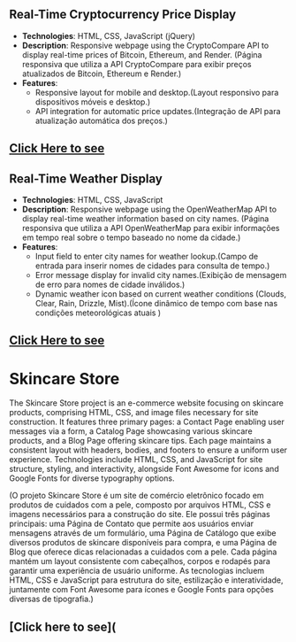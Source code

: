 ## Real-Time Cryptocurrency Price Display

- **Technologies**: HTML, CSS, JavaScript (jQuery)
- **Description**: Responsive webpage using the CryptoCompare API to display real-time prices of Bitcoin, Ethereum, and Render.
  (Página responsiva que utiliza a API CryptoCompare para exibir preços atualizados de Bitcoin, Ethereum e Render.)
- **Features**:
  - Responsive layout for mobile and desktop.(Layout responsivo para dispositivos móveis e desktop.)
  - API integration for automatic price updates.(Integração de API para atualização automática dos preços.)

## [Click Here to see](https://liviagalletti.github.io/frontend/crypto/index.html)

## Real-Time Weather Display

- **Technologies**: HTML, CSS, JavaScript
- **Description**: Responsive webpage using the OpenWeatherMap API to display real-time weather information based on city names.
  (Página responsiva que utiliza a API OpenWeatherMap para exibir informações em tempo real sobre o tempo baseado no nome da cidade.)
- **Features**:
  - Input field to enter city names for weather lookup.(Campo de entrada para inserir nomes de cidades para consulta de tempo.)
  - Error message display for invalid city names.(Exibição de mensagem de erro para nomes de cidade inválidos.)
  - Dynamic weather icon based on current weather conditions (Clouds, Clear, Rain, Drizzle, Mist).(Ícone dinâmico de tempo com base nas condições meteorológicas atuais )

## [Click Here to see](https://liviagalletti.github.io/frontend/weatherApp/index.html)

# Skincare Store 
The Skincare Store project is an e-commerce website focusing on skincare products, comprising HTML, CSS, and image files necessary for site construction. It features three primary pages: a Contact Page enabling user messages via a form, a Catalog Page showcasing various skincare products, and a Blog Page offering skincare tips. Each page maintains a consistent layout with headers, bodies, and footers to ensure a uniform user experience. Technologies include HTML, CSS, and JavaScript for site structure, styling, and interactivity, alongside Font Awesome for icons and Google Fonts for diverse typography options.

(O projeto Skincare Store é um site de comércio eletrônico focado em produtos de cuidados com a pele, composto por arquivos HTML, CSS e imagens necessários para a construção do site. Ele possui três páginas principais: uma Página de Contato que permite aos usuários enviar mensagens através de um formulário, uma Página de Catálogo que exibe diversos produtos de skincare disponíveis para compra, e uma Página de Blog que oferece dicas relacionadas a cuidados com a pele. Cada página mantém um layout consistente com cabeçalhos, corpos e rodapés para garantir uma experiência de usuário uniforme. As tecnologias incluem HTML, CSS e JavaScript para estrutura do site, estilização e interatividade, juntamente com Font Awesome para ícones e Google Fonts para opções diversas de tipografia.)

## [Click here to see](
